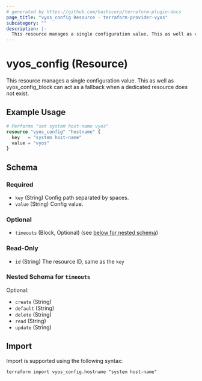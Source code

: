 ```yaml
---
# generated by https://github.com/hashicorp/terraform-plugin-docs
page_title: "vyos_config Resource - terraform-provider-vyos"
subcategory: ""
description: |-
  This resource manages a single configuration value. This as well as vyosconfigblock can act as a fallback when a dedicated resource does not exist.
---
```


# vyos_config (Resource)

This resource manages a single configuration value. This as well as vyos_config_block can act as a fallback when a dedicated resource does not exist.

## Example Usage

```terraform
# Performs "set system host-name vyos"
resource "vyos_config" "hostname" {
  key   = "system host-name"
  value = "vyos"
}
```

<!-- schema generated by tfplugindocs -->
## Schema

### Required

- `key` (String) Config path separated by spaces.
- `value` (String) Config value.

### Optional

- `timeouts` (Block, Optional) (see [below for nested schema](#nestedblock--timeouts))

### Read-Only

- `id` (String) The resource ID, same as the `key`

<a id="nestedblock--timeouts"></a>
### Nested Schema for `timeouts`

Optional:

- `create` (String)
- `default` (String)
- `delete` (String)
- `read` (String)
- `update` (String)

## Import

Import is supported using the following syntax:

```shell
terraform import vyos_config.hostname "system host-name"
```
